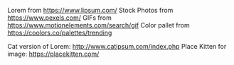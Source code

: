 Lorem from https://www.lipsum.com/
Stock Photos from https://www.pexels.com/
GIFs from https://www.motionelements.com/search/gif
Color pallet from https://coolors.co/palettes/trending

Cat version of Lorem: http://www.catipsum.com/index.php
Place Kitten for image: https://placekitten.com/
